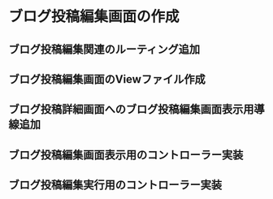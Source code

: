 # ブログ投稿編集画面の作成

## ブログ投稿編集関連のルーティング追加

## ブログ投稿編集画面のViewファイル作成

## ブログ投稿詳細画面へのブログ投稿編集画面表示用導線追加

## ブログ投稿編集画面表示用のコントローラー実装

## ブログ投稿編集実行用のコントローラー実装
